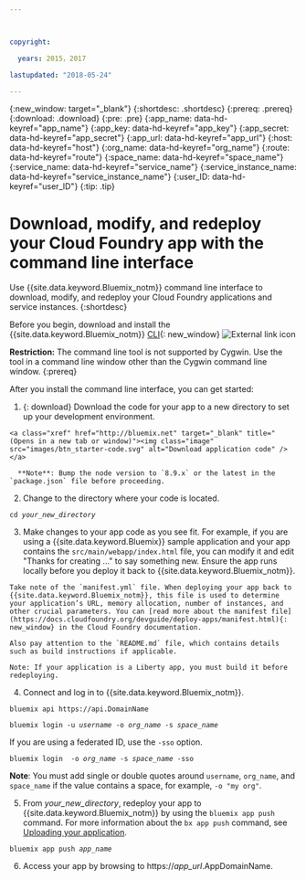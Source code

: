 ```yaml
---



copyright:

  years: 2015，2017

lastupdated: "2018-05-24"

---
```


{:new_window: target="_blank"}
{:shortdesc: .shortdesc}
{:prereq: .prereq}
{:download: .download}
{:pre: .pre}
{:app_name: data-hd-keyref="app_name"}
{:app_key: data-hd-keyref="app_key"}
{:app_secret: data-hd-keyref="app_secret"}
{:app_url: data-hd-keyref="app_url"}
{:host: data-hd-keyref="host"}
{:org_name: data-hd-keyref="org_name"}
{:route: data-hd-keyref="route"}
{:space_name: data-hd-keyref="space_name"}
{:service_name: data-hd-keyref="service_name"}
{:service_instance_name: data-hd-keyref="service_instance_name"}
{:user_ID: data-hd-keyref="user_ID"}
{:tip: .tip}

# Download, modify, and redeploy your Cloud Foundry app with the command line interface

Use {{site.data.keyword.Bluemix_notm}} command line interface to download, modify, and redeploy your Cloud Foundry applications and service instances.
{:shortdesc}

Before you begin, download and install the {{site.data.keyword.Bluemix_notm}} [CLI](/docs/cli/index.html#overview){: new_window} ![External link icon](../../icons/launch-glyph.svg "External link icon")

**Restriction:** The command line tool is not supported by Cygwin. Use the tool in a command line window other than the Cygwin command line window.
{:prereq}

After you install the command line interface, you can get started:

  1. {: download} Download the code for your app to a new directory to set up your development environment.

    <a class="xref" href="http://bluemix.net" target="_blank" title="(Opens in a new tab or window)"><img class="image" src="images/btn_starter-code.svg" alt="Download application code" /> </a>

      **Note**: Bump the node version to `8.9.x` or the latest in the `package.json` file before proceeding.

  2. Change to the directory where your code is located.

  <pre class="pre"><code class="hljs">cd <var class="keyword varname">your_new_directory</var></code></pre>

  3.  Make changes to your app code as you see fit. For example, if you are using a {{site.data.keyword.Bluemix}} sample application and your app contains the `src/main/webapp/index.html` file, you can modify it and edit "Thanks for creating ..." to say something new. Ensure the app runs locally before you deploy it back to {{site.data.keyword.Bluemix_notm}}.

    Take note of the `manifest.yml` file. When deploying your app back to {{site.data.keyword.Bluemix_notm}}, this file is used to determine your application’s URL, memory allocation, number of instances, and other crucial parameters. You can [read more about the manifest file](https://docs.cloudfoundry.org/devguide/deploy-apps/manifest.html){: new_window} in the Cloud Foundry documentation.

    Also pay attention to the `README.md` file, which contains details such as build instructions if applicable.

    Note: If your application is a Liberty app, you must build it before redeploying.

  4. Connect and log in to {{site.data.keyword.Bluemix_notm}}.

  <pre class="pre"><code class="hljs">bluemix api https://api.<span class="keyword" data-hd-keyref="DomainName">DomainName</span></code></pre>

  <pre class="pre"><code class="hljs">bluemix login -u <var class="keyword varname" data-hd-keyref="user_ID">username</var> -o <var class="keyword varname" data-hd-keyref="org_name">org_name</var> -s <var class="keyword varname" data-hd-keyref="space_name">space_name</var></code></pre>

  If you are using a federated ID, use the `-sso` option.

  <pre class="pre"><code class="hljs">bluemix login  -o <var class="keyword varname" data-hd-keyref="org_name">org_name</var> -s <var class="keyword varname" data-hd-keyref="space_name">space_name</var> -sso</code></pre>

  **Note**: You must add single or double quotes around `username`, `org_name`, and  `space_name` if the value contains a space, for example, `-o "my org"`.

  5. From <var class="keyword varname">your_new_directory</var>, redeploy your app to {{site.data.keyword.Bluemix_notm}} by using the `bluemix app push` command. For more information about the `bx app push` command, see [Uploading your application](/docs/starters/upload_app.html).

  <pre class="pre"><code class="hljs">bluemix app push <var class="keyword varname" data-hd-keyref="app_name">app_name</var></code></pre>

  6. Access your app by browsing to https://<var class="keyword varname" data-hd-keyref="app_url">app_url</var>.<span class="keyword" data-hd-keyref="APPDomain">AppDomainName</span>.

